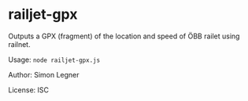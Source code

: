 # railjet-gpx

Outputs a GPX (fragment) of the location and speed of ÖBB railet using railnet.

Usage: `node railjet-gpx.js`

Author: Simon Legner

License: ISC